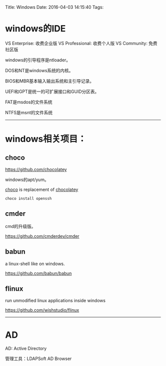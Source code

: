 Title: Windows
Date: 2016-04-03 14:15:40
Tags:



# windows的IDE

VS Enterprise: 收费企业版
VS Professional: 收费个人版
VS Community: 免费社区版

windows的引导程序是ntloader。

DOS和NT是windows系统的内核。

BIOS和MBR基本输入输出系统和主引导记录。

UEFI和GPT是统一的可扩展接口和GUID分区表。

FAT是msdos的文件系统

NTFS是msnt的文件系统

***

# windows相关项目：

## choco

<https://github.com/chocolatey>

windows的apt/yum。

[choco](https://github.com/chocolatey/choco) is replacement of [chocolatey](https://github.com/chocolatey/chocolatey)

    choco install openssh

## cmder

cmd的升级版。

<https://github.com/cmderdev/cmder>

## babun

a linux-shell like on windows.

<https://github.com/babun/babun>

## flinux

run unmodified linux applications inside windows

<https://github.com/wishstudio/flinux>

***

# AD

AD: Active Directory

管理工具：LDAPSoft AD Browser
